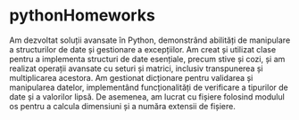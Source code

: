 # pythonHomeworks

Am dezvoltat soluții avansate în Python, demonstrând abilități de manipulare a structurilor de date și gestionare a excepțiilor. Am creat și utilizat clase pentru a implementa structuri de date esențiale, precum stive și cozi, și am realizat operații avansate cu seturi și matrici, inclusiv transpunerea și multiplicarea acestora. Am gestionat dicționare pentru validarea și manipularea datelor, implementând funcționalități de verificare a tipurilor de date și a valorilor lipsă. De asemenea, am lucrat cu fișiere folosind modulul os pentru a calcula dimensiuni și a număra extensii de fișiere.
